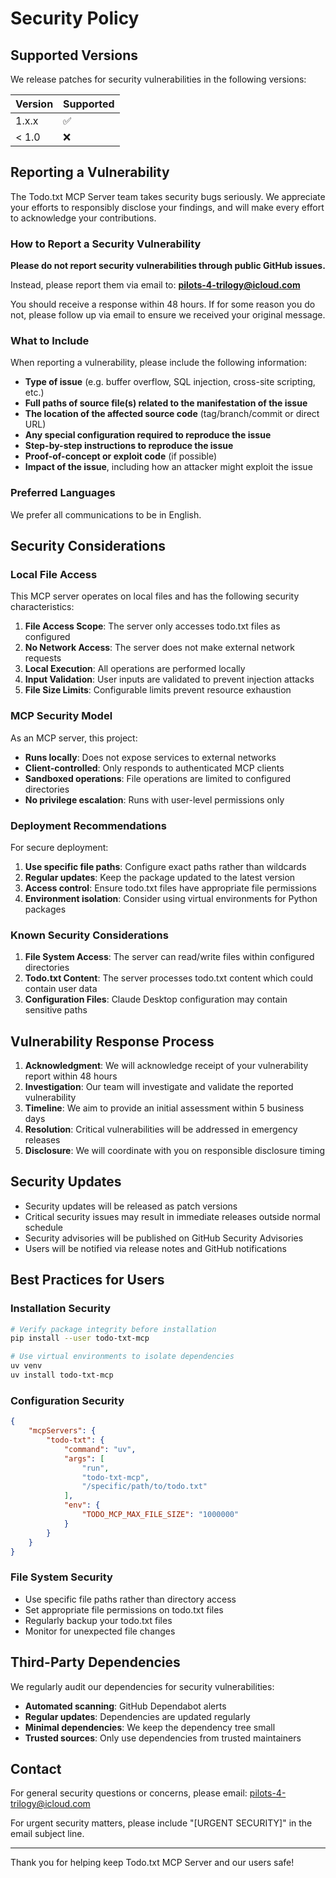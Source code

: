 # Security Policy

## Supported Versions

We release patches for security vulnerabilities in the following versions:

| Version | Supported          |
|---------|--------------------|
| 1.x.x   | :white_check_mark: |
| < 1.0   | :x:                |

## Reporting a Vulnerability

The Todo.txt MCP Server team takes security bugs seriously. We appreciate your efforts to responsibly disclose your
findings, and will make every effort to acknowledge your contributions.

### How to Report a Security Vulnerability

**Please do not report security vulnerabilities through public GitHub issues.**

Instead, please report them via email to: **pilots-4-trilogy@icloud.com**

You should receive a response within 48 hours. If for some reason you do not, please follow up via email to ensure we
received your original message.

### What to Include

When reporting a vulnerability, please include the following information:

- **Type of issue** (e.g. buffer overflow, SQL injection, cross-site scripting, etc.)
- **Full paths of source file(s) related to the manifestation of the issue**
- **The location of the affected source code** (tag/branch/commit or direct URL)
- **Any special configuration required to reproduce the issue**
- **Step-by-step instructions to reproduce the issue**
- **Proof-of-concept or exploit code** (if possible)
- **Impact of the issue**, including how an attacker might exploit the issue

### Preferred Languages

We prefer all communications to be in English.

## Security Considerations

### Local File Access

This MCP server operates on local files and has the following security characteristics:

1. **File Access Scope**: The server only accesses todo.txt files as configured
2. **No Network Access**: The server does not make external network requests
3. **Local Execution**: All operations are performed locally
4. **Input Validation**: User inputs are validated to prevent injection attacks
5. **File Size Limits**: Configurable limits prevent resource exhaustion

### MCP Security Model

As an MCP server, this project:

- **Runs locally**: Does not expose services to external networks
- **Client-controlled**: Only responds to authenticated MCP clients
- **Sandboxed operations**: File operations are limited to configured directories
- **No privilege escalation**: Runs with user-level permissions only

### Deployment Recommendations

For secure deployment:

1. **Use specific file paths**: Configure exact paths rather than wildcards
2. **Regular updates**: Keep the package updated to the latest version
3. **Access control**: Ensure todo.txt files have appropriate file permissions
4. **Environment isolation**: Consider using virtual environments for Python packages

### Known Security Considerations

1. **File System Access**: The server can read/write files within configured directories
2. **Todo.txt Content**: The server processes todo.txt content which could contain user data
3. **Configuration Files**: Claude Desktop configuration may contain sensitive paths

## Vulnerability Response Process

1. **Acknowledgment**: We will acknowledge receipt of your vulnerability report within 48 hours
2. **Investigation**: Our team will investigate and validate the reported vulnerability
3. **Timeline**: We aim to provide an initial assessment within 5 business days
4. **Resolution**: Critical vulnerabilities will be addressed in emergency releases
5. **Disclosure**: We will coordinate with you on responsible disclosure timing

## Security Updates

- Security updates will be released as patch versions
- Critical security issues may result in immediate releases outside normal schedule
- Security advisories will be published on GitHub Security Advisories
- Users will be notified via release notes and GitHub notifications

## Best Practices for Users

### Installation Security

```bash
# Verify package integrity before installation
pip install --user todo-txt-mcp

# Use virtual environments to isolate dependencies
uv venv
uv install todo-txt-mcp
```

### Configuration Security

```json
{
    "mcpServers": {
        "todo-txt": {
            "command": "uv",
            "args": [
                "run",
                "todo-txt-mcp",
                "/specific/path/to/todo.txt"
            ],
            "env": {
                "TODO_MCP_MAX_FILE_SIZE": "1000000"
            }
        }
    }
}
```

### File System Security

- Use specific file paths rather than directory access
- Set appropriate file permissions on todo.txt files
- Regularly backup your todo.txt files
- Monitor for unexpected file changes

## Third-Party Dependencies

We regularly audit our dependencies for security vulnerabilities:

- **Automated scanning**: GitHub Dependabot alerts
- **Regular updates**: Dependencies are updated regularly
- **Minimal dependencies**: We keep the dependency tree small
- **Trusted sources**: Only use dependencies from trusted maintainers

## Contact

For general security questions or concerns, please email: pilots-4-trilogy@icloud.com

For urgent security matters, please include "[URGENT SECURITY]" in the email subject line.

---

Thank you for helping keep Todo.txt MCP Server and our users safe! 
